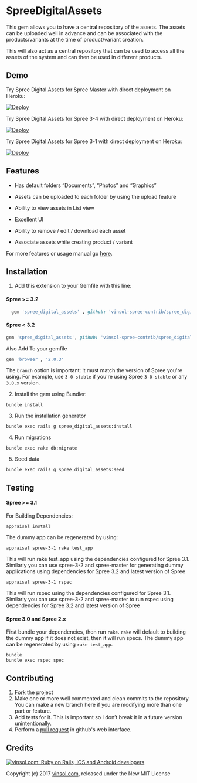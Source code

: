 SpreeDigitalAssets
==================

This gem allows you to have a central repository of the assets. The assets can be uploaded well
in advance and can be associated with the products/variants at the time of product/variant
creation.

This will also act as a central repository that can be used to access all the assets of the system
and can then be used in different products.

Demo
-----------------------------------

Try Spree Digital Assets for Spree Master with direct deployment on Heroku:

[![Deploy](https://www.herokucdn.com/deploy/button.svg)](https://heroku.com/deploy?template=https://github.com/vinsol-spree-contrib/spree-demo-heroku/tree/spree-digital-assets-master)

Try Spree Digital Assets for Spree 3-4 with direct deployment on Heroku:

[![Deploy](https://www.herokucdn.com/deploy/button.svg)](https://heroku.com/deploy?template=https://github.com/vinsol-spree-contrib/spree-demo-heroku/tree/spree-digital-assets)

Try Spree Digital Assets for Spree 3-1 with direct deployment on Heroku:

[![Deploy](https://www.herokucdn.com/deploy/button.svg)](https://heroku.com/deploy?template=https://github.com/vinsol-spree-contrib/spree-demo-heroku/tree/spree-digital-assets-3-1)


## Features

* Has default folders “Documents”, “Photos” and “Graphics”

* Assets can be uploaded to each folder by using the upload feature

* Ability to view assets in List view

* Excellent UI

* Ability to remove / edit / download each asset

* Associate assets while creating product / variant

For more features or usage manual go [here](http://vinsol.com/spreecommerce-digital-asset-management).

## Installation

1. Add this extension to your Gemfile with this line:

  #### Spree >= 3.2

  ```ruby
    gem 'spree_digital_assets' , github: 'vinsol-spree-contrib/spree_digital_assets'
  ```

  #### Spree < 3.2

  ```ruby
  gem 'spree_digital_assets', github: 'vinsol-spree-contrib/spree_digital_assets', branch: 'X-X-stable'
  ```

  Also Add To your gemfile

  ```ruby
  gem 'browser', '2.0.3'
  ```

  The `branch` option is important: it must match the version of Spree you're using.
  For example, use `3-0-stable` if you're using Spree `3-0-stable` or any `3.0.x` version.

2. Install the gem using Bundler:
  ```shell
  bundle install
  ```

3. Run the installation generator
  ```shell
  bundle exec rails g spree_digital_assets:install
  ```

4. Run migrations
  ```shell
  bundle exec rake db:migrate
  ```

5. Seed data
  ```shell
  bundle exec rails g spree_digital_assets:seed
  ```

## Testing

  #### Spree >= 3.1

  For Building Dependencies:
  ```shell
  appraisal install
  ```

  The dummy app can be regenerated by using:
  ```shell
  appraisal spree-3-1 rake test_app

  ```
  This will run rake test_app using the dependencies configured for Spree 3.1. Similarly you can use spree-3-2 and spree-master for generating dummy applications using dependencies for Spree 3.2 and latest version of Spree


  ```shell
  appraisal spree-3-1 rspec
  ```
  This will run rspec using the dependencies configured for Spree 3.1. Similarly you can use spree-3-2 and spree-master to run rspec using dependencies for Spree 3.2 and latest version of Spree


  #### Spree 3.0 and Spree 2.x

  First bundle your dependencies, then run `rake`. `rake` will default to building the dummy app if it does not exist, then it will run specs. The dummy app can be regenerated by using `rake test_app`.

  ```shell
  bundle
  bundle exec rspec spec
  ```

## Contributing

1. [Fork](https://help.github.com/articles/fork-a-repo) the project
2. Make one or more well commented and clean commits to the repository. You can make a new branch here if you are modifying more than one part or feature.
3. Add tests for it. This is important so I don’t break it in a future version unintentionally.
4. Perform a [pull request](https://help.github.com/articles/using-pull-requests) in github's web interface.

## Credits

[![vinsol.com: Ruby on Rails, iOS and Android developers](http://vinsol.com/vin_logo.png "Ruby on Rails, iOS and Android developers")](http://vinsol.com)

Copyright (c) 2017 [vinsol.com](http://vinsol.com "Ruby on Rails, iOS and Android developers"), released under the New MIT License
